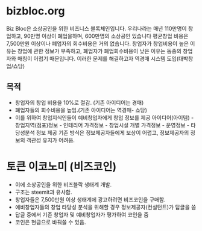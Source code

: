 # bizbloc.org

Biz Bloc은 소상공인을 위한 비즈니스 블록체인입니다.
우리나라는 매년 110만명이 창업하고, 90만명 이상이 폐업을하며, 600만명의 소상공인 있습니다
평균창업 비용은 7,500만원 이상이나 폐업자의 회수비용은 거의 없습니다.
창업자가 창업비용이 높은 이유는 창업에 관한 정보가 부족하고, 폐업자가 폐업회수비용이 낮은 이유는 동종의 창업자와 매칭이 어렵기 때문입니다.
이러한 문제를 해결하고자 역경매 시스템 도입(대박창업/쇼당)

## 목적
- 창업자의 창업 비용을 10%로 절감. (기존 아이디어는 경매)
- 폐업자들의 회수비용을 높임.(기존 아이디어는 역경매- 쇼당)
- 이를 위하여 창업지식인들이 예비창업자에게 창업 정보를 제공
  아이디어(아이템) - 창업지역(점포)정보 - 인테리어 가격정보 - 창업시설 개별 가격정보 - 운영정보  - 타당성분석 정보 제공
  기존 방식은 정보제공자들에게 보상이 어렵고, 정보제공자의 정보의 객관성 유지가 어려움.
 
 # 토큰 이코노미 (비즈코인)
- 이에 소상공인을 위한 비즈블락 생태계 개발.
- 구조는 steemit과 유사함. 
- 창업자들은 7,500만원 이상 생태계에 광고하려면 비즈코인을 구매함.
- 예비창업자들의 창업 타당성 분석을 위해할 경우 정보제공자(컨설턴트)가 답글을 씀
- 답글 중에서 기존 창업자 및 예비창업자가 평가하여 코인을 줌
- 코인은 현금으로 바꿔쓸 수 있음.

